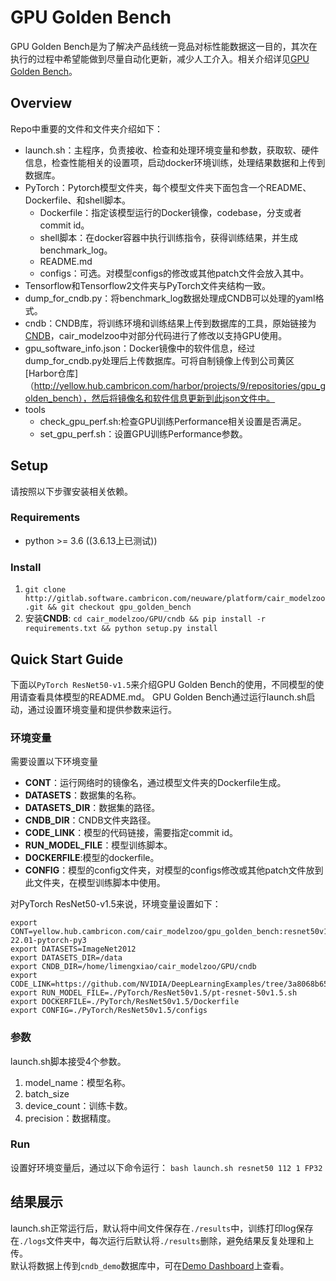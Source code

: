 # GPU Golden Bench
GPU Golden Bench是为了解决产品线统一竞品对标性能数据这一目的，其次在执行的过程中希望能做到尽量自动化更新，减少人工介入。相关介绍详见[GPU Golden Bench](http://wiki.cambricon.com/display/Platform/GPU+Golden+Bench)。
## Overview
Repo中重要的文件和文件夹介绍如下：
- launch.sh：主程序，负责接收、检查和处理环境变量和参数，获取软、硬件信息，检查性能相关的设置项，启动docker环境训练，处理结果数据和上传到数据库。
- PyTorch：Pytorch模型文件夹，每个模型文件夹下面包含一个README、Dockerfile、和shell脚本。
    - Dockerfile：指定该模型运行的Docker镜像，codebase，分支或者commit id。
    - shell脚本：在docker容器中执行训练指令，获得训练结果，并生成benchmark_log。
    - README.md
    - configs：可选。对模型configs的修改或其他patch文件会放入其中。
- Tensorflow和Tensorflow2文件夹与PyTorch文件夹结构一致。
- dump_for_cndb.py：将benchmark_log数据处理成CNDB可以处理的yaml格式。
- cndb：CNDB库，将训练环境和训练结果上传到数据库的工具，原始链接为[CNDB](http://gitlab.software.cambricon.com/liangfan/cndb)，cair_modelzoo中对部分代码进行了修改以支持GPU使用。
- gpu_software_info.json：Docker镜像中的软件信息，经过dump_for_cndb.py处理后上传数据库。可将自制镜像上传到公司黄区[Harbor仓库]（http://yellow.hub.cambricon.com/harbor/projects/9/repositories/gpu_golden_bench），然后将镜像名和软件信息更新到此json文件中。
- tools
    - check_gpu_perf.sh:检查GPU训练Performance相关设置是否满足。
    - set_gpu_perf.sh：设置GPU训练Performance参数。
## Setup
请按照以下步骤安装相关依赖。
### Requirements
- python >= 3.6 ((3.6.13上已测试))
### Install
1. `git clone http://gitlab.software.cambricon.com/neuware/platform/cair_modelzoo.git && git checkout gpu_golden_bench`
2. 安装**CNDB**: `cd cair_modelzoo/GPU/cndb && pip install -r requirements.txt && python setup.py install`
## Quick Start Guide
下面以`PyTorch ResNet50-v1.5`来介绍GPU Golden Bench的使用，不同模型的使用请查看具体模型的README.md。
GPU Golden Bench通过运行launch.sh启动，通过设置环境变量和提供参数来运行。
### 环境变量
需要设置以下环境变量
- **CONT**：运行网络时的镜像名，通过模型文件夹的Dockerfile生成。
- **DATASETS**：数据集的名称。
- **DATASETS_DIR**：数据集的路径。
- **CNDB_DIR**：CNDB文件夹路径。
- **CODE_LINK**：模型的代码链接，需要指定commit id。
- **RUN_MODEL_FILE**：模型训练脚本。
- **DOCKERFILE**:模型的dockerfile。  
- **CONFIG**：模型的config文件夹，对模型的configs修改或其他patch文件放到此文件夹，在模型训练脚本中使用。

对PyTorch ResNet50-v1.5来说，环境变量设置如下：
```
export CONT=yellow.hub.cambricon.com/cair_modelzoo/gpu_golden_bench:resnet50v1.5-22.01-pytorch-py3
export DATASETS=ImageNet2012 
export DATASETS_DIR=/data
export CNDB_DIR=/home/limengxiao/cair_modelzoo/GPU/cndb
export CODE_LINK=https://github.com/NVIDIA/DeepLearningExamples/tree/3a8068b651c8ae919281b638166b3ecfa07d22f5/PyTorch/Classification/ConvNets
export RUN_MODEL_FILE=./PyTorch/ResNet50v1.5/pt-resnet-50v1.5.sh
export DOCKERFILE=./PyTorch/ResNet50v1.5/Dockerfile
export CONFIG=./PyTorch/ResNet50v1.5/configs
```
### 参数
launch.sh脚本接受4个参数。
1. model_name：模型名称。
2. batch_size
3. device_count：训练卡数。
4. precision：数据精度。
### Run
设置好环境变量后，通过以下命令运行：
`bash launch.sh resnet50 112 1 FP32`
## 结果展示
launch.sh正常运行后，默认将中间文件保存在`./results`中，训练打印log保存在`./logs`文件夹中，每次运行后默认将`./results`删除，避免结果反复处理和上传。  
默认将数据上传到`cndb_demo`数据库中，可在[Demo Dashboard](http://dataview.cambricon.com/superset/dashboard/86/)上查看。
